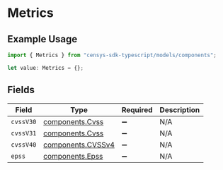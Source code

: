 # Metrics

## Example Usage

```typescript
import { Metrics } from "censys-sdk-typescript/models/components";

let value: Metrics = {};
```

## Fields

| Field                                                  | Type                                                   | Required                                               | Description                                            |
| ------------------------------------------------------ | ------------------------------------------------------ | ------------------------------------------------------ | ------------------------------------------------------ |
| `cvssV30`                                              | [components.Cvss](../../models/components/cvss.md)     | :heavy_minus_sign:                                     | N/A                                                    |
| `cvssV31`                                              | [components.Cvss](../../models/components/cvss.md)     | :heavy_minus_sign:                                     | N/A                                                    |
| `cvssV40`                                              | [components.CVSSv4](../../models/components/cvssv4.md) | :heavy_minus_sign:                                     | N/A                                                    |
| `epss`                                                 | [components.Epss](../../models/components/epss.md)     | :heavy_minus_sign:                                     | N/A                                                    |